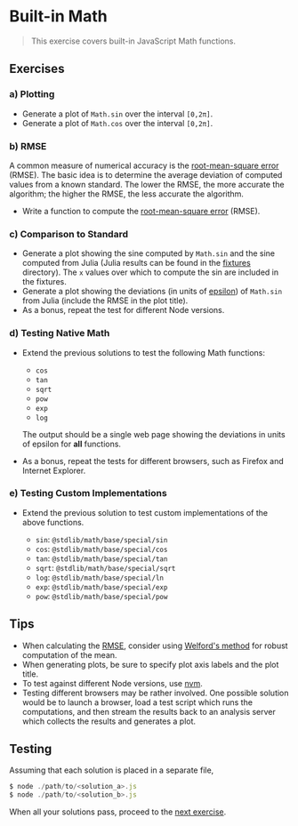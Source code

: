 # Built-in Math

> This exercise covers built-in JavaScript Math functions.


## Exercises

### a) Plotting

* Generate a plot of `Math.sin` over the interval `[0,2π]`.
* Generate a plot of `Math.cos` over the interval `[0,2π]`.


### b) RMSE

A common measure of numerical accuracy is the [root-mean-square error][rmse] (RMSE). The basic idea is to determine the average deviation of computed values from a known standard. The lower the RMSE, the more accurate the algorithm; the higher the RMSE, the less accurate the algorithm.

* Write a function to compute the [root-mean-square error][rmse] (RMSE).


### c) Comparison to Standard

* Generate a plot showing the sine computed by `Math.sin` and the sine computed from Julia (Julia results can be found in the [fixtures][fixtures] directory). The `x` values over which to compute the sin are included in the fixtures.
* Generate a plot showing the deviations (in units of [epsilon][epsilon-difference]) of `Math.sin` from Julia (include the RMSE in the plot title).
* As a bonus, repeat the test for different Node versions.


### d) Testing Native Math

* Extend the previous solutions to test the following Math functions:

  - `cos`
  - `tan`
  - `sqrt`
  - `pow`
  - `exp`
  - `log`

  The output should be a single web page showing the deviations in units of epsilon for __all__ functions.

* As a bonus, repeat the tests for different browsers, such as Firefox and Internet Explorer.


### e) Testing Custom Implementations

* Extend the previous solution to test custom implementations of the above functions.

  - `sin`: `@stdlib/math/base/special/sin`
  - `cos`: `@stdlib/math/base/special/cos`
  - `tan`: `@stdlib/math/base/special/tan`
  - `sqrt`: `@stdlib/math/base/special/sqrt`
  - `log`: `@stdlib/math/base/special/ln`
  - `exp`: `@stdlib/math/base/special/exp`
  - `pow`: `@stdlib/math/base/special/pow`


## Tips

* When calculating the [RMSE][rmse], consider using [Welford's method][welfords-method] for robust computation of the mean.
* When generating plots, be sure to specify plot axis labels and the plot title.
* To test against different Node versions, use [nvm][nvm].
* Testing different browsers may be rather involved. One possible solution would be to launch a browser, load a test script which runs the computations, and then stream the results back to an analysis server which collects the results and generates a plot.


## Testing

Assuming that each solution is placed in a separate file,

``` javascript
$ node ./path/to/<solution_a>.js
$ node ./path/to/<solution_b>.js
```

When all your solutions pass, proceed to the [next exercise][next-exercise].


<!-- <links> -->

[rmse]: https://en.wikipedia.org/wiki/Root-mean-square_deviation
[welfords-method]: https://en.wikipedia.org/wiki/Algorithms_for_calculating_variance#Online_algorithm
[nvm]: https://github.com/creationix/nvm

[fixtures]: https://github.com/stdlib-js/stdlib/tree/develop/workshops/numeric-computing

[epsilon-difference]: https://github.com/stdlib-js/stdlib/tree/develop/lib/node_modules/%40stdlib/math/base/utils/float64-epsilon-difference

[next-exercise]: https://github.com/stdlib-js/stdlib/blob/develop/workshops/numeric-computing/exercises/03.md

<!-- </links> -->
